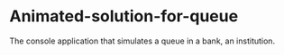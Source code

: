 # Animated-solution-for-queue


The console application that simulates a queue in a bank, an institution.
